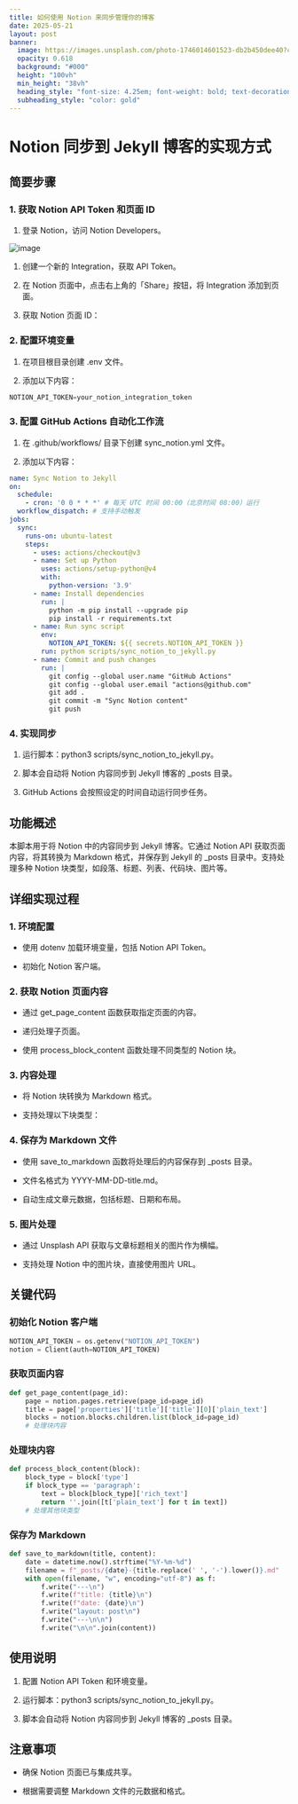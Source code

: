 ```yaml
---
title: 如何使用 Notion 来同步管理你的博客
date: 2025-05-21
layout: post
banner:
  image: https://images.unsplash.com/photo-1746014601523-db2b450dee40?crop=entropy&cs=tinysrgb&fit=max&fm=jpg&ixid=M3w2OTIwMzJ8MHwxfHJhbmRvbXx8fHx8fHx8fDE3NDc4MjMwMDR8&ixlib=rb-4.1.0&q=80&w=1080
  opacity: 0.618
  background: "#000"
  height: "100vh"
  min_height: "38vh"
  heading_style: "font-size: 4.25em; font-weight: bold; text-decoration: underline"
  subheading_style: "color: gold"
---
```


# Notion 同步到 Jekyll 博客的实现方式

## 简要步骤

### 1. 获取 Notion API Token 和页面 ID

1. 登录 Notion，访问 Notion Developers。

![image](https://prod-files-secure.s3.us-west-2.amazonaws.com/a7a0cc5a-89b9-4cda-8686-1fba0ca52f40/d19c1afe-dea5-4312-9333-786b0ba83054/image.png?X-Amz-Algorithm=AWS4-HMAC-SHA256&X-Amz-Content-Sha256=UNSIGNED-PAYLOAD&X-Amz-Credential=ASIAZI2LB466VMO3QWEJ%2F20250521%2Fus-west-2%2Fs3%2Faws4_request&X-Amz-Date=20250521T102324Z&X-Amz-Expires=3600&X-Amz-Security-Token=IQoJb3JpZ2luX2VjEAIaCXVzLXdlc3QtMiJGMEQCIFi0vDfL54XkF9CWIJFUPl7phMuivZzsv3kubhqOykiRAiAU9ubulXUrHEsUcsTf3oo6sQ6MiOjGx9I8q8CVG4%2Fn7iqIBAi7%2F%2F%2F%2F%2F%2F%2F%2F%2F%2F8BEAAaDDYzNzQyMzE4MzgwNSIM%2Bc2bFJ36ATbhIs6dKtwDGnr%2F%2BiwqcLjLTKmzs34RaZLI0ydyODEYalf9Hd3Y%2BILu7GJS5ut8DwVGiEL41iW2ZmRvhHkxEkz4wNII6Lve2jjGS%2FrtnJ3vjOXORW1JCSeZyM4SITVUHiTDkRL6QtkA6SFCZQQ9g7OsDcYi0Cm2llbB9ysJuekj0MLNmZKfF3YJMutMdzPdEhj6TERY9O9vRSaTVb6yvpLIjFFFxPRk7AcxLDB0EDc86NY3EbLYs72mYwZ6w6QTgEPQu2VZErSNutP6WjN1Cjqh5Qey3H%2FiN0BtYsU%2BqoPkUzq0ZhrB%2FPDOwOkYYLRE83QA6zuaTX10J3OW9SnSgcE2V0DFV36YaDtgGE8n759vS%2FwemQZWZAqBUYeDrccjjxW%2FQl3OWy3gZgRAfzTsgQ4tdXLQslocxDrwXLN1GSISqPos8IRI7xw5Rq%2F6pBUH2QVEN2yPBycnq3KItte2hsn7qKNxfRs1l93v7zGMg1jAuSWXW%2BGcopUkJOp3ByRS7CKMMzEqNkdHGExPxps90M39l8EFxE5kGCIbk6moyIp29Xkqq6%2FvHd%2FeFF9P%2BnHn%2Bb25Z4fds9kRkUXz%2B1GJmVAQfLvOneJeX%2BX6PKhiNsz6f06hD99bftQE7hPTSatsGUbPTRsw6La2wQY6pgHgAcXdDLt1scyqkLHMTk5GoBFcvKcXSTS9Nacov93xkpcJXi6z6zEhDI80W6SKAl5XrX0RaUgQJM0x%2FpgUg7JdUK2eogiE3ARcrDMnOUu%2BamaUHzPUZXW61X9RFDZ0DcKogAh5dPqeOY42E4PbY9%2Fu0J61mkGoeHExXk67dJ5drPOpu%2F7Felgnomfql%2Bh1wK6NKg2lbv%2FQXi2lu%2FOlrCGj5T%2FK%2FTvu&X-Amz-Signature=ec427ab4ec3bd7f20320dddfb6a3e6430759c90e4759473634c199d3fed53dca&X-Amz-SignedHeaders=host&x-id=GetObject)

1. 创建一个新的 Integration，获取 API Token。

1. 在 Notion 页面中，点击右上角的「Share」按钮，将 Integration 添加到页面。

1. 获取 Notion 页面 ID：


### 2. 配置环境变量

1. 在项目根目录创建 .env 文件。

1. 添加以下内容：

```javascript
NOTION_API_TOKEN=your_notion_integration_token
```

### 3. 配置 GitHub Actions 自动化工作流

1. 在 .github/workflows/ 目录下创建 sync_notion.yml 文件。

1. 添加以下内容：

```yaml
name: Sync Notion to Jekyll
on:
  schedule:
    - cron: '0 0 * * *' # 每天 UTC 时间 00:00（北京时间 08:00）运行
  workflow_dispatch: # 支持手动触发
jobs:
  sync:
    runs-on: ubuntu-latest
    steps:
      - uses: actions/checkout@v3
      - name: Set up Python
        uses: actions/setup-python@v4
        with:
          python-version: '3.9'
      - name: Install dependencies
        run: |
          python -m pip install --upgrade pip
          pip install -r requirements.txt
      - name: Run sync script
        env:
          NOTION_API_TOKEN: ${{ secrets.NOTION_API_TOKEN }}
        run: python scripts/sync_notion_to_jekyll.py
      - name: Commit and push changes
        run: |
          git config --global user.name "GitHub Actions"
          git config --global user.email "actions@github.com"
          git add .
          git commit -m "Sync Notion content"
          git push
```

### 4. 实现同步

1. 运行脚本：python3 scripts/sync_notion_to_jekyll.py。

1. 脚本会自动将 Notion 内容同步到 Jekyll 博客的 _posts 目录。

1. GitHub Actions 会按照设定的时间自动运行同步任务。

## 功能概述

本脚本用于将 Notion 中的内容同步到 Jekyll 博客。它通过 Notion API 获取页面内容，将其转换为 Markdown 格式，并保存到 Jekyll 的 _posts 目录中。支持处理多种 Notion 块类型，如段落、标题、列表、代码块、图片等。

## 详细实现过程

### 1. 环境配置

- 使用 dotenv 加载环境变量，包括 Notion API Token。

- 初始化 Notion 客户端。

### 2. 获取 Notion 页面内容

- 通过 get_page_content 函数获取指定页面的内容。

- 递归处理子页面。

- 使用 process_block_content 函数处理不同类型的 Notion 块。

### 3. 内容处理

- 将 Notion 块转换为 Markdown 格式。

- 支持处理以下块类型：


### 4. 保存为 Markdown 文件

- 使用 save_to_markdown 函数将处理后的内容保存到 _posts 目录。

- 文件名格式为 YYYY-MM-DD-title.md。

- 自动生成文章元数据，包括标题、日期和布局。

### 5. 图片处理

- 通过 Unsplash API 获取与文章标题相关的图片作为横幅。

- 支持处理 Notion 中的图片块，直接使用图片 URL。

## 关键代码

### 初始化 Notion 客户端

```python
NOTION_API_TOKEN = os.getenv("NOTION_API_TOKEN")
notion = Client(auth=NOTION_API_TOKEN)
```

### 获取页面内容

```python
def get_page_content(page_id):
    page = notion.pages.retrieve(page_id=page_id)
    title = page['properties']['title']['title'][0]['plain_text']
    blocks = notion.blocks.children.list(block_id=page_id)
    # 处理块内容
```

### 处理块内容

```python
def process_block_content(block):
    block_type = block['type']
    if block_type == 'paragraph':
        text = block[block_type]['rich_text']
        return ''.join([t['plain_text'] for t in text])
    # 处理其他块类型
```

### 保存为 Markdown

```python
def save_to_markdown(title, content):
    date = datetime.now().strftime("%Y-%m-%d")
    filename = f"_posts/{date}-{title.replace(' ', '-').lower()}.md"
    with open(filename, "w", encoding="utf-8") as f:
        f.write("---\n")
        f.write(f"title: {title}\n")
        f.write(f"date: {date}\n")
        f.write("layout: post\n")
        f.write("---\n\n")
        f.write("\n\n".join(content))
```

## 使用说明

1. 配置 Notion API Token 和环境变量。

1. 运行脚本：python3 scripts/sync_notion_to_jekyll.py。

1. 脚本会自动将 Notion 内容同步到 Jekyll 博客的 _posts 目录。

## 注意事项

- 确保 Notion 页面已与集成共享。

- 根据需要调整 Markdown 文件的元数据和格式。